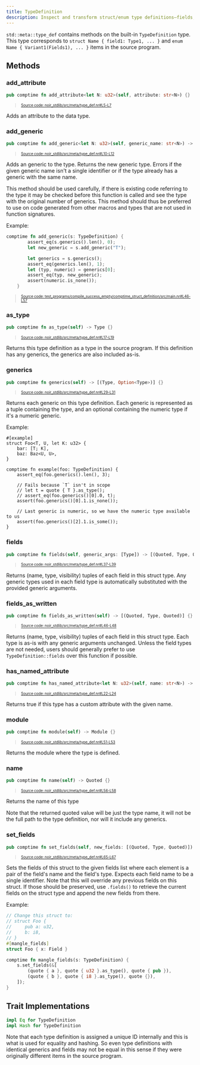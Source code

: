 ```yaml
---
title: TypeDefinition
description: Inspect and transform struct/enum type definitions—fields, generics, attributes, and module context.
---
```


`std::meta::type_def` contains methods on the built-in `TypeDefinition` type.
This type corresponds to `struct Name { field1: Type1, ... }` and `enum Name { Variant1(Fields1), ... }` items in the source program.

## Methods

### add_attribute

```rust title="add_attribute" showLineNumbers 
pub comptime fn add_attribute<let N: u32>(self, attribute: str<N>) {}
```
> <sup><sub><a href="https://github.com/noir-lang/noir/blob/master/noir_stdlib/src/meta/type_def.nr#L5-L7" target="_blank" rel="noopener noreferrer">Source code: noir_stdlib/src/meta/type_def.nr#L5-L7</a></sub></sup>


Adds an attribute to the data type.

### add_generic

```rust title="add_generic" showLineNumbers 
pub comptime fn add_generic<let N: u32>(self, generic_name: str<N>) -> Type {}
```
> <sup><sub><a href="https://github.com/noir-lang/noir/blob/master/noir_stdlib/src/meta/type_def.nr#L10-L12" target="_blank" rel="noopener noreferrer">Source code: noir_stdlib/src/meta/type_def.nr#L10-L12</a></sub></sup>


Adds an generic to the type. Returns the new generic type.
Errors if the given generic name isn't a single identifier or if
the type already has a generic with the same name.

This method should be used carefully, if there is existing code referring
to the type it may be checked before this function is called and
see the type with the original number of generics. This method should
thus be preferred to use on code generated from other macros and types
that are not used in function signatures.

Example:

```rust title="add-generic-example" showLineNumbers 
comptime fn add_generic(s: TypeDefinition) {
        assert_eq(s.generics().len(), 0);
        let new_generic = s.add_generic("T");

        let generics = s.generics();
        assert_eq(generics.len(), 1);
        let (typ, numeric) = generics[0];
        assert_eq(typ, new_generic);
        assert(numeric.is_none());
    }
```
> <sup><sub><a href="https://github.com/noir-lang/noir/blob/master/test_programs/compile_success_empty/comptime_struct_definition/src/main.nr#L46-L57" target="_blank" rel="noopener noreferrer">Source code: test_programs/compile_success_empty/comptime_struct_definition/src/main.nr#L46-L57</a></sub></sup>


### as_type

```rust title="as_type" showLineNumbers 
pub comptime fn as_type(self) -> Type {}
```
> <sup><sub><a href="https://github.com/noir-lang/noir/blob/master/noir_stdlib/src/meta/type_def.nr#L17-L19" target="_blank" rel="noopener noreferrer">Source code: noir_stdlib/src/meta/type_def.nr#L17-L19</a></sub></sup>


Returns this type definition as a type in the source program. If this definition has
any generics, the generics are also included as-is.

### generics

```rust title="generics" showLineNumbers 
pub comptime fn generics(self) -> [(Type, Option<Type>)] {}
```
> <sup><sub><a href="https://github.com/noir-lang/noir/blob/master/noir_stdlib/src/meta/type_def.nr#L29-L31" target="_blank" rel="noopener noreferrer">Source code: noir_stdlib/src/meta/type_def.nr#L29-L31</a></sub></sup>


Returns each generic on this type definition. Each generic is represented as a tuple containing the type,
and an optional containing the numeric type if it's a numeric generic.

Example:

```
#[example]
struct Foo<T, U, let K: u32> {
    bar: [T; K],
    baz: Baz<U, U>,
}

comptime fn example(foo: TypeDefinition) {
    assert_eq(foo.generics().len(), 3);

    // Fails because `T` isn't in scope
    // let t = quote { T }.as_type();
    // assert_eq(foo.generics()[0].0, t);
    assert(foo.generics()[0].1.is_none());

    // Last generic is numeric, so we have the numeric type available to us
    assert(foo.generics()[2].1.is_some());
}
```

### fields

```rust title="fields" showLineNumbers 
pub comptime fn fields(self, generic_args: [Type]) -> [(Quoted, Type, Quoted)] {}
```
> <sup><sub><a href="https://github.com/noir-lang/noir/blob/master/noir_stdlib/src/meta/type_def.nr#L37-L39" target="_blank" rel="noopener noreferrer">Source code: noir_stdlib/src/meta/type_def.nr#L37-L39</a></sub></sup>


Returns (name, type, visibility) tuples of each field in this struct type.
Any generic types used in each field type is automatically substituted with the
provided generic arguments.

### fields_as_written

```rust title="fields_as_written" showLineNumbers 
pub comptime fn fields_as_written(self) -> [(Quoted, Type, Quoted)] {}
```
> <sup><sub><a href="https://github.com/noir-lang/noir/blob/master/noir_stdlib/src/meta/type_def.nr#L46-L48" target="_blank" rel="noopener noreferrer">Source code: noir_stdlib/src/meta/type_def.nr#L46-L48</a></sub></sup>


Returns (name, type, visibility) tuples of each field in this struct type. Each type is as-is
with any generic arguments unchanged. Unless the field types are not needed,
users should generally prefer to use `TypeDefinition::fields` over this
function if possible.

### has_named_attribute

```rust title="has_named_attribute" showLineNumbers 
pub comptime fn has_named_attribute<let N: u32>(self, name: str<N>) -> bool {}
```
> <sup><sub><a href="https://github.com/noir-lang/noir/blob/master/noir_stdlib/src/meta/type_def.nr#L22-L24" target="_blank" rel="noopener noreferrer">Source code: noir_stdlib/src/meta/type_def.nr#L22-L24</a></sub></sup>


Returns true if this type has a custom attribute with the given name.

### module

```rust title="module" showLineNumbers 
pub comptime fn module(self) -> Module {}
```
> <sup><sub><a href="https://github.com/noir-lang/noir/blob/master/noir_stdlib/src/meta/type_def.nr#L51-L53" target="_blank" rel="noopener noreferrer">Source code: noir_stdlib/src/meta/type_def.nr#L51-L53</a></sub></sup>


Returns the module where the type is defined.

### name

```rust title="name" showLineNumbers 
pub comptime fn name(self) -> Quoted {}
```
> <sup><sub><a href="https://github.com/noir-lang/noir/blob/master/noir_stdlib/src/meta/type_def.nr#L56-L58" target="_blank" rel="noopener noreferrer">Source code: noir_stdlib/src/meta/type_def.nr#L56-L58</a></sub></sup>


Returns the name of this type

Note that the returned quoted value will be just the type name, it will
not be the full path to the type definition, nor will it include any generics.

### set_fields

```rust title="set_fields" showLineNumbers 
pub comptime fn set_fields(self, new_fields: [(Quoted, Type, Quoted)]) {}
```
> <sup><sub><a href="https://github.com/noir-lang/noir/blob/master/noir_stdlib/src/meta/type_def.nr#L65-L67" target="_blank" rel="noopener noreferrer">Source code: noir_stdlib/src/meta/type_def.nr#L65-L67</a></sub></sup>


Sets the fields of this struct to the given fields list where each element
is a pair of the field's name and the field's type. Expects each field name
to be a single identifier. Note that this will override any previous fields
on this struct. If those should be preserved, use `.fields()` to retrieve the
current fields on the struct type and append the new fields from there.

Example:

```rust
// Change this struct to:
// struct Foo {
//     pub a: u32,
//     b: i8,
// }
#[mangle_fields]
struct Foo { x: Field }

comptime fn mangle_fields(s: TypeDefinition) {
    s.set_fields(&[
        (quote { a }, quote { u32 }.as_type(), quote { pub }),
        (quote { b }, quote { i8 }.as_type(), quote {}),
    ]);
}
```

## Trait Implementations

```rust
impl Eq for TypeDefinition
impl Hash for TypeDefinition
```

Note that each type definition is assigned a unique ID internally and this is what is used for
equality and hashing. So even type definitions with identical generics and fields may not
be equal in this sense if they were originally different items in the source program.
